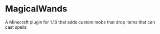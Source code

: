 # MagicalWands
A Minecraft plugin for 1.16 that adds custom mobs that drop items that can cast spells
